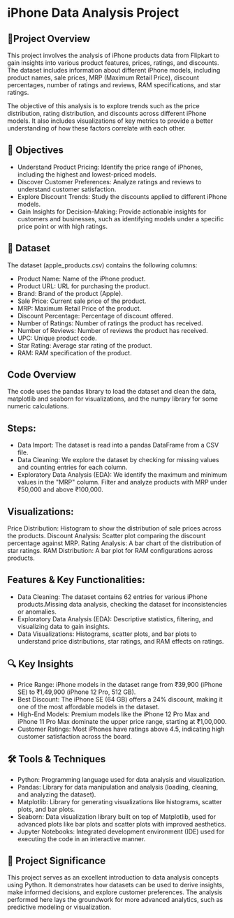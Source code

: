 # iPhone Data Analysis Project

## 📖Project Overview
This project involves the analysis of iPhone products data from Flipkart to gain insights into various product features, prices, ratings, and discounts. The dataset includes information about different iPhone models, including product names, sale prices, MRP (Maximum Retail Price), discount percentages, number of ratings and reviews, RAM specifications, and star ratings.

The objective of this analysis is to explore trends such as the price distribution, rating distribution, and discounts across different iPhone models. It also includes visualizations of key metrics to provide a better understanding of how these factors correlate with each other.

## 🎯 Objectives
- Understand Product Pricing: Identify the price range of iPhones, including the highest and lowest-priced models.
- Discover Customer Preferences: Analyze ratings and reviews to understand customer satisfaction.
- Explore Discount Trends: Study the discounts applied to different iPhone models.
- Gain Insights for Decision-Making: Provide actionable insights for customers and businesses, such as identifying models under a specific price point or with high ratings.

## 📂 Dataset
The dataset (apple_products.csv) contains the following columns:

- Product Name: Name of the iPhone product.
- Product URL: URL for purchasing the product.
- Brand: Brand of the product (Apple).
- Sale Price: Current sale price of the product.
- MRP: Maximum Retail Price of the product.
- Discount Percentage: Percentage of discount offered.
- Number of Ratings: Number of ratings the product has received.
- Number of Reviews: Number of reviews the product has received.
- UPC: Unique product code.
- Star Rating: Average star rating of the product.
- RAM: RAM specification of the product.

## Code Overview
The code uses the pandas library to load the dataset and clean the data, matplotlib and seaborn for visualizations, and the numpy library for some numeric calculations.

## Steps:
- Data Import: The dataset is read into a pandas DataFrame from a CSV file.
- Data Cleaning: We explore the dataset by checking for missing values and counting entries for each column.
- Exploratory Data Analysis (EDA):
We identify the maximum and minimum values in the "MRP" column.
Filter and analyze products with MRP under ₹50,000 and above ₹100,000.

## Visualizations:
Price Distribution: Histogram to show the distribution of sale prices across the products.
Discount Analysis: Scatter plot comparing the discount percentage against MRP.
Rating Analysis: A bar chart of the distribution of star ratings.
RAM Distribution: A bar plot for RAM configurations across products.

## Features & Key Functionalities:
- Data Cleaning: The dataset contains 62 entries for various iPhone products.Missing data analysis, checking the dataset for inconsistencies or anomalies.
- Exploratory Data Analysis (EDA): Descriptive statistics, filtering, and visualizing data to gain insights.
- Data Visualizations: Histograms, scatter plots, and bar plots to understand price distributions, star ratings, and RAM effects on ratings.

## 🔍 Key Insights
- Price Range: iPhone models in the dataset range from ₹39,900 (iPhone SE) to ₹1,49,900 (iPhone 12 Pro, 512 GB).
- Best Discount: The iPhone SE (64 GB) offers a 24% discount, making it one of the most affordable models in the dataset.
- High-End Models: Premium models like the iPhone 12 Pro Max and iPhone 11 Pro Max dominate the upper price range, starting at ₹1,00,000.
- Customer Ratings: Most iPhones have ratings above 4.5, indicating high customer satisfaction across the board.

## 🛠️ Tools & Techniques
- Python: Programming language used for data analysis and visualization.
- Pandas: Library for data manipulation and analysis (loading, cleaning, and analyzing the dataset).
- Matplotlib: Library for generating visualizations like histograms, scatter plots, and bar plots.
- Seaborn: Data visualization library built on top of Matplotlib, used for advanced plots like bar plots and scatter plots with improved aesthetics.
- Jupyter Notebooks: Integrated development environment (IDE) used for executing the code in an interactive manner.
  
## 🚀 Project Significance
This project serves as an excellent introduction to data analysis concepts using Python. It demonstrates how datasets can be used to derive insights, make informed decisions, and explore customer preferences. The analysis performed here lays the groundwork for more advanced analytics, such as predictive modeling or visualization.
